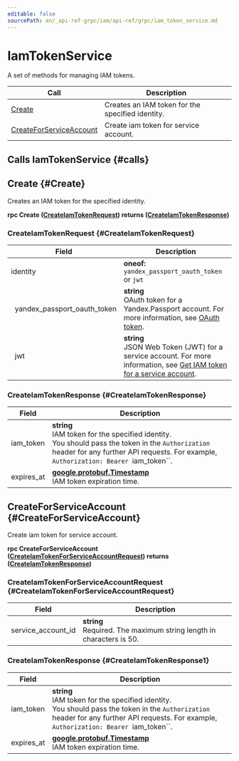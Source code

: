 ```yaml
---
editable: false
sourcePath: en/_api-ref-grpc/iam/api-ref/grpc/iam_token_service.md
---
```



# IamTokenService

A set of methods for managing IAM tokens.

| Call | Description |
| --- | --- |
| [Create](#Create) | Creates an IAM token for the specified identity. |
| [CreateForServiceAccount](#CreateForServiceAccount) | Create iam token for service account. |

## Calls IamTokenService {#calls}

## Create {#Create}

Creates an IAM token for the specified identity.

**rpc Create ([CreateIamTokenRequest](#CreateIamTokenRequest)) returns ([CreateIamTokenResponse](#CreateIamTokenResponse))**

### CreateIamTokenRequest {#CreateIamTokenRequest}

Field | Description
--- | ---
identity | **oneof:** `yandex_passport_oauth_token` or `jwt`<br>
&nbsp;&nbsp;yandex_passport_oauth_token | **string**<br>OAuth token for a Yandex.Passport account. For more information, see [OAuth token](/docs/iam/concepts/authorization/oauth-token). 
&nbsp;&nbsp;jwt | **string**<br>JSON Web Token (JWT) for a service account. For more information, see [Get IAM token for a service account](/docs/iam/operations/iam-token/create-for-sa). 


### CreateIamTokenResponse {#CreateIamTokenResponse}

Field | Description
--- | ---
iam_token | **string**<br>IAM token for the specified identity. <br>You should pass the token in the `Authorization` header for any further API requests. For example, `Authorization: Bearer `iam_token``. 
expires_at | **[google.protobuf.Timestamp](https://developers.google.com/protocol-buffers/docs/reference/google.protobuf#timestamp)**<br>IAM token expiration time. 


## CreateForServiceAccount {#CreateForServiceAccount}

Create iam token for service account.

**rpc CreateForServiceAccount ([CreateIamTokenForServiceAccountRequest](#CreateIamTokenForServiceAccountRequest)) returns ([CreateIamTokenResponse](#CreateIamTokenResponse))**

### CreateIamTokenForServiceAccountRequest {#CreateIamTokenForServiceAccountRequest}

Field | Description
--- | ---
service_account_id | **string**<br>Required.  The maximum string length in characters is 50.


### CreateIamTokenResponse {#CreateIamTokenResponse1}

Field | Description
--- | ---
iam_token | **string**<br>IAM token for the specified identity. <br>You should pass the token in the `Authorization` header for any further API requests. For example, `Authorization: Bearer `iam_token``. 
expires_at | **[google.protobuf.Timestamp](https://developers.google.com/protocol-buffers/docs/reference/google.protobuf#timestamp)**<br>IAM token expiration time. 


